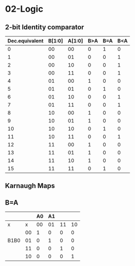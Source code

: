 # 02-Logic

## 2-bit Identity comparator

Dec.equivalent|B[1:0]|A[1:0]| B>A | B=A | B<A
-|-|-|-|-|-
0|00|00|0|1|0
1   |00|01|0     |0       |1
2   |00|10|0     |0       |1
3   |00|11|0     |0       |1
4   |01|00|1     |0       |0
5   |01|01|0     |1       |0
6   |01|10|0     |0       |1
7   |01|11|0     |0       |1
8   |10|00|1     |0       |0
9   |10|01|1     |0       |0
10  |10|10|0     |1       |0
11  |10|11|0     |0       |1
12  |11|00|1     |0       |0
13  |11|01|1     |0       |0
14  |11|10|1     |0       |0
15  |11|11|0     |1       |0

## Karnaugh Maps

## B=A

&nbsp;|&nbsp;|A0|A1|&nbsp;|&nbsp;  
     -|- |- |- |- |- 
x|x|00|01|11|10
&nbsp;|00|1 |0 |0 |0
B1B0|01|0 |1 |0 |0
&nbsp;|11|0 |0 |1 |0
&nbsp;|10|0 |0 |0 |1




